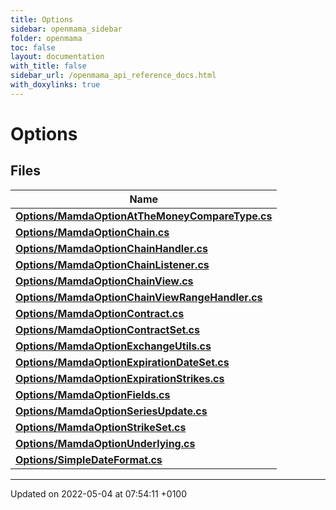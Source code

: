 ```yaml
---
title: Options
sidebar: openmama_sidebar
folder: openmama
toc: false
layout: documentation
with_title: false
sidebar_url: /openmama_api_reference_docs.html
with_doxylinks: true
---
```


# Options



## Files

| Name           |
| -------------- |
| **[Options/MamdaOptionAtTheMoneyCompareType.cs](MamdaOptionAtTheMoneyCompareType_8cs.html#file-mamdaoptionatthemoneycomparetype.cs)**  |
| **[Options/MamdaOptionChain.cs](MamdaOptionChain_8cs.html#file-mamdaoptionchain.cs)**  |
| **[Options/MamdaOptionChainHandler.cs](MamdaOptionChainHandler_8cs.html#file-mamdaoptionchainhandler.cs)**  |
| **[Options/MamdaOptionChainListener.cs](MamdaOptionChainListener_8cs.html#file-mamdaoptionchainlistener.cs)**  |
| **[Options/MamdaOptionChainView.cs](MamdaOptionChainView_8cs.html#file-mamdaoptionchainview.cs)**  |
| **[Options/MamdaOptionChainViewRangeHandler.cs](MamdaOptionChainViewRangeHandler_8cs.html#file-mamdaoptionchainviewrangehandler.cs)**  |
| **[Options/MamdaOptionContract.cs](MamdaOptionContract_8cs.html#file-mamdaoptioncontract.cs)**  |
| **[Options/MamdaOptionContractSet.cs](MamdaOptionContractSet_8cs.html#file-mamdaoptioncontractset.cs)**  |
| **[Options/MamdaOptionExchangeUtils.cs](MamdaOptionExchangeUtils_8cs.html#file-mamdaoptionexchangeutils.cs)**  |
| **[Options/MamdaOptionExpirationDateSet.cs](MamdaOptionExpirationDateSet_8cs.html#file-mamdaoptionexpirationdateset.cs)**  |
| **[Options/MamdaOptionExpirationStrikes.cs](MamdaOptionExpirationStrikes_8cs.html#file-mamdaoptionexpirationstrikes.cs)**  |
| **[Options/MamdaOptionFields.cs](MamdaOptionFields_8cs.html#file-mamdaoptionfields.cs)**  |
| **[Options/MamdaOptionSeriesUpdate.cs](MamdaOptionSeriesUpdate_8cs.html#file-mamdaoptionseriesupdate.cs)**  |
| **[Options/MamdaOptionStrikeSet.cs](MamdaOptionStrikeSet_8cs.html#file-mamdaoptionstrikeset.cs)**  |
| **[Options/MamdaOptionUnderlying.cs](MamdaOptionUnderlying_8cs.html#file-mamdaoptionunderlying.cs)**  |
| **[Options/SimpleDateFormat.cs](SimpleDateFormat_8cs.html#file-simpledateformat.cs)**  |






-------------------------------

Updated on 2022-05-04 at 07:54:11 +0100
